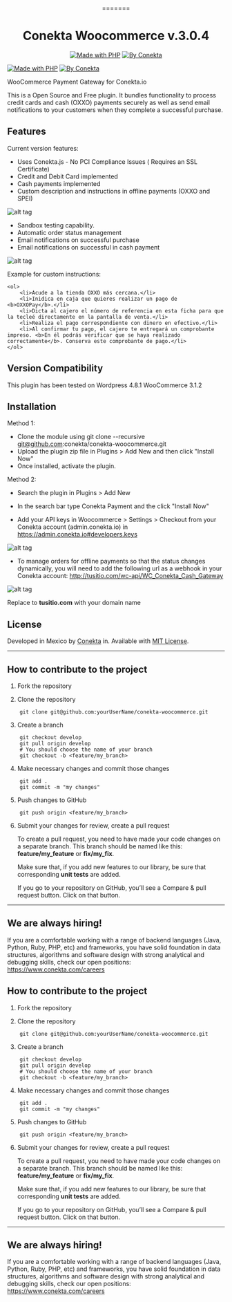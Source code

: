 <div align="center">

=======

# Conekta Woocommerce v.3.0.4

[![Made with PHP](https://img.shields.io/badge/made%20with-php-red.svg?style=for-the-badge&colorA=ED4040&colorB=C12C2D)](http://php.net)
[![By Conekta](https://img.shields.io/badge/by-conekta-red.svg?style=for-the-badge&colorA=ee6130&colorB=00a4ac)](https://conekta.com)

</div>

[![Made with PHP](https://img.shields.io/badge/made%20with-php-red.svg?style=for-the-badge&colorA=ED4040&colorB=C12C2D)](http://php.net) [![By Conekta](https://img.shields.io/badge/by-conekta-red.svg?style=for-the-badge&colorA=ee6130&colorB=00a4ac)](https://conekta.com)

</div>

WooCommerce Payment Gateway for Conekta.io

This is a Open Source and Free plugin. It bundles functionality to process credit cards and cash (OXXO) payments securely as well as send email notifications to your customers when they complete a successful purchase.

## Features

Current version features:

- Uses Conekta.js - No PCI Compliance Issues ( Requires an SSL Certificate)
- Credit and Debit Card implemented
- Cash payments implemented
- Custom description and instructions in offline payments (OXXO and SPEI)

![alt tag](https://raw.github.com/conekta/conekta-woocommerce/master/readme_files/admin_card.png)

- Sandbox testing capability.
- Automatic order status management
- Email notifications on successful purchase
- Email notifications on successful in cash payment

![alt tag](https://raw.github.com/conekta/conekta-woocommerce/master/readme_files/email.png)

Example for custom instructions:

```
<ol>
	<li>Acude a la tienda OXXO más cercana.</li>
	<li>Inidica en caja que quieres realizar un pago de <b>OXXOPay</b>.</li>
	<li>Dicta al cajero el número de referencia en esta ficha para que la tecleé directamente en la pantalla de venta.</li>
	<li>Realiza el pago correspondiente con dinero en efectivo.</li>
	<li>Al confirmar tu pago, el cajero te entregará un comprobante impreso. <b>En él podrás verificar que se haya realizado correctamente</b>. Conserva este comprobante de pago.</li>
</ol>
```

## Version Compatibility

This plugin has been tested on Wordpress 4.8.1 WooCommerce 3.1.2

## Installation

Method 1:

- Clone the module using git clone --recursive git@github.com:conekta/conekta-woocommerce.git
- Upload the plugin zip file in Plugins > Add New and then click "Install Now"
- Once installed, activate the plugin.

Method 2:

- Search the plugin in Plugins > Add New
- In the search bar type Conekta Payment and the click "Install Now"

- Add your API keys in Woocommerce > Settings > Checkout from your Conekta account (admin.conekta.io) in https://admin.conekta.io#developers.keys

![alt tag](https://raw.github.com/conekta/conekta-woocommerce/master/readme_files/form.png)

- To manage orders for offline payments so that the status changes dynamically, you will need to add the following url as a webhook in your Conekta account:
  http://tusitio.com/wc-api/WC_Conekta_Cash_Gateway

![alt tag](https://raw.github.com/conekta/conekta-woocommerce/master/readme_files/webhook.png)

Replace to **tusitio.com** with your domain name

## License

Developed in Mexico by [Conekta](https://www.conekta.com) in. Available with [MIT License](LICENSE).

---

## How to contribute to the project

1. Fork the repository

2. Clone the repository

```
    git clone git@github.com:yourUserName/conekta-woocommerce.git
```

3. Create a branch

```
    git checkout develop
    git pull origin develop
    # You should choose the name of your branch
    git checkout -b <feature/my_branch>
```

4. Make necessary changes and commit those changes

```
    git add .
    git commit -m "my changes"
```

5. Push changes to GitHub

```
    git push origin <feature/my_branch>
```

6. Submit your changes for review, create a pull request

   To create a pull request, you need to have made your code changes on a separate branch. This branch should be named like this: **feature/my_feature** or **fix/my_fix**.

   Make sure that, if you add new features to our library, be sure that corresponding **unit tests** are added.

   If you go to your repository on GitHub, you’ll see a Compare & pull request button. Click on that button.

---

## We are always hiring!

If you are a comfortable working with a range of backend languages (Java, Python, Ruby, PHP, etc) and frameworks, you have solid foundation in data structures, algorithms and software design with strong analytical and debugging skills, check our open positions: https://www.conekta.com/careers

## How to contribute to the project

1. Fork the repository

2. Clone the repository

```
    git clone git@github.com:yourUserName/conekta-woocommerce.git
```

3. Create a branch

```
    git checkout develop
    git pull origin develop
    # You should choose the name of your branch
    git checkout -b <feature/my_branch>
```

4. Make necessary changes and commit those changes

```
    git add .
    git commit -m "my changes"
```

5. Push changes to GitHub

```
    git push origin <feature/my_branch>
```

6. Submit your changes for review, create a pull request

   To create a pull request, you need to have made your code changes on a separate branch. This branch should be named like this: **feature/my_feature** or **fix/my_fix**.

   Make sure that, if you add new features to our library, be sure that corresponding **unit tests** are added.

   If you go to your repository on GitHub, you’ll see a Compare & pull request button. Click on that button.

---

## We are always hiring!

If you are a comfortable working with a range of backend languages (Java, Python, Ruby, PHP, etc) and frameworks, you have solid foundation in data structures, algorithms and software design with strong analytical and debugging skills, check our open positions: https://www.conekta.com/careers
